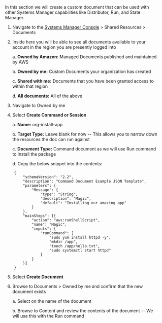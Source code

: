 In this section we will create a custom document that can be used with
other Systems Manager capabilities like Distributor, Run, and State
Manager.

1.  Navigate to the [Systems Manager
    Console](https://us-east-1.console.aws.amazon.com/systems-manager/documents) \>
    Shared Resources \> Documents

2.  Inside here you will be able to see all documents available to your
    account in the region you are presently logged into

    a.  **Owned by Amazon:** Managed Documents published and maintained by
        AWS

    b.  **Owned by me:** Custom Documents your organization has created

    c.  **Shared with me:** Documents that you have been granted access to
        within that region

    d.  **All documents:** All of the above

3.  Navigate to Owned by me

4.  Select **Create Command or Session**

    a.  **Name:** org-install-app

    b.  **Target Type:** Leave blank for now -- This allows you to
        narrow down the resources the doc can run against

    c.  **Document Type:** Command document as we will use Run command
        to install the package

    d.  Copy the below snippet into the contents:
    
```
    {
    	"schemaVersion": "2.2",
    	"description": "Command Document Example JSON Template",
    	"parameters": {
    		"Message": {
    			"type": "String",
    			"description": "Magic",
    			"default": "Installing our amazing app"
    		}
    	},
    	"mainSteps": [{
    		"action": "aws:runShellScript",
    		"name": "Magic",
    		"inputs": {
    			"runCommand": [
    				"sudo yum install httpd -y",
    				"mkdir /app",
    				"touch /app/hello.txt",
    				"sudo systemctl start httpd"
    			]
    		}
    	}]
    }
```

5.  Select **Create Document**

6.  Browse to Documents \> Owned by me and confirm that the new document
    exists

    a.  Select on the name of the document

    b.  Browse to Content and review the contents of the document -- We
        will use this with the Run command
